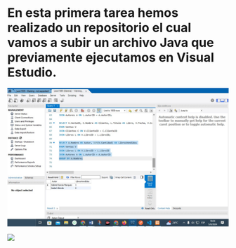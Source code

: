 # En esta primera tarea hemos realizado un repositorio el cual vamos a subir un archivo Java que previamente ejecutamos en Visual Estudio.

![](https://github.com/Leon-zam/Leon1989/blob/main/Base%20de%20Datos.jpeg)

![](https://github.com/Leon-zam/Leon1989/blob/main/Ejecuci%C3%B3n%20de%20FireFox.jpeg)
